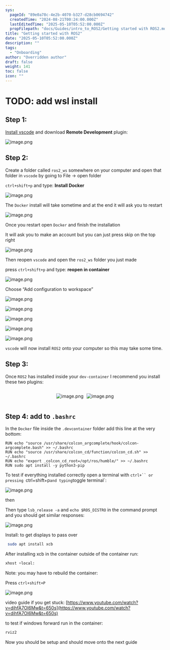 ```yaml
---
sys:
  pageId: "89e0a78c-4e2b-4070-b327-d28cb0694742"
  createdTime: "2024-08-21T00:24:00.000Z"
  lastEditedTime: "2025-05-10T05:52:00.000Z"
  propFilepath: "docs/Guides/intro_to_ROS2/Getting started with ROS2.md"
title: "Getting started with ROS2"
date: "2025-05-10T05:52:00.000Z"
description: ""
tags:
  - "Onboarding"
author: "Overridden author"
draft: false
weight: 141
toc: false
icon: ""
---
```


# TODO: add wsl install

## Step 1:

[Install vscode](https://code.visualstudio.com/download) and download **Remote Development** plugin:

![image.png](https://prod-files-secure.s3.us-west-2.amazonaws.com/d518164a-d88e-44d1-a4ee-3adb3bd8bce0/efb52993-1881-4a40-b95e-6f020334f022/image.png?X-Amz-Algorithm=AWS4-HMAC-SHA256&X-Amz-Content-Sha256=UNSIGNED-PAYLOAD&X-Amz-Credential=ASIAZI2LB4665KDBNM47%2F20250525%2Fus-west-2%2Fs3%2Faws4_request&X-Amz-Date=20250525T041555Z&X-Amz-Expires=3600&X-Amz-Security-Token=IQoJb3JpZ2luX2VjEFwaCXVzLXdlc3QtMiJGMEQCID09JCjIwkWPHhGomKQaRCeo71gp0Jnty5p4nXMW%2FOIPAiAVvtkye2CsFXk7O2EjMhvCpENtRcH30kLJcW2LCFkDryr%2FAwgkEAAaDDYzNzQyMzE4MzgwNSIMDhYzLzkhE7ZWcr7qKtwDakcjChM%2Bq6Gba65RnmOg4QDi%2BeYUqYVrB0wLzdvjjjfpvUFCKJH591XHaZK7WSQAVd3us9uvXZpGfnLI9zujrMn6ol2yGO8v%2FfChR7qWUAhOWAH7tnjdC2hQIobr5Nc1Sx1bMYmD3DLm3sgF4lSsXSKpY0FKjZsPJJq%2F%2FzbWhMYzXQ4%2BnIQM87gMOxsNzERL8mYm50U6L1a3%2FK3QKw0SoyFfhg8%2Ft%2FUFu5zeuKm%2BMCtNJNDCuxatpxB6U%2BdjVPsLPyglQ2agMDCORGK0Au%2BTtjzliGPiNKN0%2B%2FI0nCf5MqvG1u3tlPllpPtVJ5ZpHtHJwUDn%2B%2F3M70DmLLWJPt%2BOCK1zfbDtg8ABV1Ci2fOQkZCsxx5hgoWJd%2Bzb%2BOqjxxZPRl7ZrUrN2Ff4EBqoFGkxz6ygBlcEaLAWqjiJpeFNl3WZMJHdY6Xslmnk46h%2ByLAhun%2FznHhbQawrFgf%2BvImBkl6NeVkhwpDlofS9pu4xYuK5ST58I1NKIn1%2FEdV3B2yQccXfb0%2FD4m5QIxmIUju%2F97MfyB4r70dg8O9HjhjmrLYXavBdLaxdMIwOQCZSnk%2BZEmELiUysdQT1ICZUYYDvl0Ucr%2B1%2BIhujBTxF4SwV97Jdr0CR0yl6XZHTVy8wiZjKwQY6pgFKzKqBHoq8ks4%2BHABHONJIBjZ2Y48fOVl8nhllrKPvTaCPueAV%2F3UENsALbY3TT54k%2BkLsPm0rzGeyLXdcdXayW0YsT74%2FXjdPTwdzug0af%2FIn8LtziIvdvGuk5xYbz64y8Ijyq8uSKM1Gf6fDCU2kxzYlzPTXCLEb9FNrYlnC9Q3O9zcbaFG%2FnxEIrCxoed4Cq0y8aXVd61DU5NqGFzX0Nuu0dJAE&X-Amz-Signature=8b56f0880e70c089082179cebecf1fad001be0a69a6a1db10380759587bf7cc8&X-Amz-SignedHeaders=host&x-id=GetObject)

## Step 2:

Create a folder called `ros2_ws` somewhere on your computer and open that folder in `vscode` by going to File → open folder 

`ctrl+shift+p` and type: **Install Docker**

![image.png](https://prod-files-secure.s3.us-west-2.amazonaws.com/d518164a-d88e-44d1-a4ee-3adb3bd8bce0/2269dc0e-1cd5-47ff-bceb-c04ad9b2eab0/image.png?X-Amz-Algorithm=AWS4-HMAC-SHA256&X-Amz-Content-Sha256=UNSIGNED-PAYLOAD&X-Amz-Credential=ASIAZI2LB4665KDBNM47%2F20250525%2Fus-west-2%2Fs3%2Faws4_request&X-Amz-Date=20250525T041555Z&X-Amz-Expires=3600&X-Amz-Security-Token=IQoJb3JpZ2luX2VjEFwaCXVzLXdlc3QtMiJGMEQCID09JCjIwkWPHhGomKQaRCeo71gp0Jnty5p4nXMW%2FOIPAiAVvtkye2CsFXk7O2EjMhvCpENtRcH30kLJcW2LCFkDryr%2FAwgkEAAaDDYzNzQyMzE4MzgwNSIMDhYzLzkhE7ZWcr7qKtwDakcjChM%2Bq6Gba65RnmOg4QDi%2BeYUqYVrB0wLzdvjjjfpvUFCKJH591XHaZK7WSQAVd3us9uvXZpGfnLI9zujrMn6ol2yGO8v%2FfChR7qWUAhOWAH7tnjdC2hQIobr5Nc1Sx1bMYmD3DLm3sgF4lSsXSKpY0FKjZsPJJq%2F%2FzbWhMYzXQ4%2BnIQM87gMOxsNzERL8mYm50U6L1a3%2FK3QKw0SoyFfhg8%2Ft%2FUFu5zeuKm%2BMCtNJNDCuxatpxB6U%2BdjVPsLPyglQ2agMDCORGK0Au%2BTtjzliGPiNKN0%2B%2FI0nCf5MqvG1u3tlPllpPtVJ5ZpHtHJwUDn%2B%2F3M70DmLLWJPt%2BOCK1zfbDtg8ABV1Ci2fOQkZCsxx5hgoWJd%2Bzb%2BOqjxxZPRl7ZrUrN2Ff4EBqoFGkxz6ygBlcEaLAWqjiJpeFNl3WZMJHdY6Xslmnk46h%2ByLAhun%2FznHhbQawrFgf%2BvImBkl6NeVkhwpDlofS9pu4xYuK5ST58I1NKIn1%2FEdV3B2yQccXfb0%2FD4m5QIxmIUju%2F97MfyB4r70dg8O9HjhjmrLYXavBdLaxdMIwOQCZSnk%2BZEmELiUysdQT1ICZUYYDvl0Ucr%2B1%2BIhujBTxF4SwV97Jdr0CR0yl6XZHTVy8wiZjKwQY6pgFKzKqBHoq8ks4%2BHABHONJIBjZ2Y48fOVl8nhllrKPvTaCPueAV%2F3UENsALbY3TT54k%2BkLsPm0rzGeyLXdcdXayW0YsT74%2FXjdPTwdzug0af%2FIn8LtziIvdvGuk5xYbz64y8Ijyq8uSKM1Gf6fDCU2kxzYlzPTXCLEb9FNrYlnC9Q3O9zcbaFG%2FnxEIrCxoed4Cq0y8aXVd61DU5NqGFzX0Nuu0dJAE&X-Amz-Signature=d20c4b8a27a151e418e81fb1e5a4cd0288ef7fe9f7f1e9774dbd9d2fe501bfd0&X-Amz-SignedHeaders=host&x-id=GetObject)

The `Docker` install will take sometime and at the end it will ask you to restart

![image.png](https://prod-files-secure.s3.us-west-2.amazonaws.com/d518164a-d88e-44d1-a4ee-3adb3bd8bce0/ed233f78-be33-4b1f-b89c-9c346c0e961e/image.png?X-Amz-Algorithm=AWS4-HMAC-SHA256&X-Amz-Content-Sha256=UNSIGNED-PAYLOAD&X-Amz-Credential=ASIAZI2LB4665KDBNM47%2F20250525%2Fus-west-2%2Fs3%2Faws4_request&X-Amz-Date=20250525T041555Z&X-Amz-Expires=3600&X-Amz-Security-Token=IQoJb3JpZ2luX2VjEFwaCXVzLXdlc3QtMiJGMEQCID09JCjIwkWPHhGomKQaRCeo71gp0Jnty5p4nXMW%2FOIPAiAVvtkye2CsFXk7O2EjMhvCpENtRcH30kLJcW2LCFkDryr%2FAwgkEAAaDDYzNzQyMzE4MzgwNSIMDhYzLzkhE7ZWcr7qKtwDakcjChM%2Bq6Gba65RnmOg4QDi%2BeYUqYVrB0wLzdvjjjfpvUFCKJH591XHaZK7WSQAVd3us9uvXZpGfnLI9zujrMn6ol2yGO8v%2FfChR7qWUAhOWAH7tnjdC2hQIobr5Nc1Sx1bMYmD3DLm3sgF4lSsXSKpY0FKjZsPJJq%2F%2FzbWhMYzXQ4%2BnIQM87gMOxsNzERL8mYm50U6L1a3%2FK3QKw0SoyFfhg8%2Ft%2FUFu5zeuKm%2BMCtNJNDCuxatpxB6U%2BdjVPsLPyglQ2agMDCORGK0Au%2BTtjzliGPiNKN0%2B%2FI0nCf5MqvG1u3tlPllpPtVJ5ZpHtHJwUDn%2B%2F3M70DmLLWJPt%2BOCK1zfbDtg8ABV1Ci2fOQkZCsxx5hgoWJd%2Bzb%2BOqjxxZPRl7ZrUrN2Ff4EBqoFGkxz6ygBlcEaLAWqjiJpeFNl3WZMJHdY6Xslmnk46h%2ByLAhun%2FznHhbQawrFgf%2BvImBkl6NeVkhwpDlofS9pu4xYuK5ST58I1NKIn1%2FEdV3B2yQccXfb0%2FD4m5QIxmIUju%2F97MfyB4r70dg8O9HjhjmrLYXavBdLaxdMIwOQCZSnk%2BZEmELiUysdQT1ICZUYYDvl0Ucr%2B1%2BIhujBTxF4SwV97Jdr0CR0yl6XZHTVy8wiZjKwQY6pgFKzKqBHoq8ks4%2BHABHONJIBjZ2Y48fOVl8nhllrKPvTaCPueAV%2F3UENsALbY3TT54k%2BkLsPm0rzGeyLXdcdXayW0YsT74%2FXjdPTwdzug0af%2FIn8LtziIvdvGuk5xYbz64y8Ijyq8uSKM1Gf6fDCU2kxzYlzPTXCLEb9FNrYlnC9Q3O9zcbaFG%2FnxEIrCxoed4Cq0y8aXVd61DU5NqGFzX0Nuu0dJAE&X-Amz-Signature=0e41d197e8c49a7639e00d1f84acd565e37c7981dbf44fdfcbecc2b66d715868&X-Amz-SignedHeaders=host&x-id=GetObject)

Once you restart open `Docker` and finish the installation

It will ask you to make an account but you can just press skip on the top right

![image.png](https://prod-files-secure.s3.us-west-2.amazonaws.com/d518164a-d88e-44d1-a4ee-3adb3bd8bce0/21010ad9-1659-4fd9-9f59-9932a09b2a3d/image.png?X-Amz-Algorithm=AWS4-HMAC-SHA256&X-Amz-Content-Sha256=UNSIGNED-PAYLOAD&X-Amz-Credential=ASIAZI2LB4665KDBNM47%2F20250525%2Fus-west-2%2Fs3%2Faws4_request&X-Amz-Date=20250525T041555Z&X-Amz-Expires=3600&X-Amz-Security-Token=IQoJb3JpZ2luX2VjEFwaCXVzLXdlc3QtMiJGMEQCID09JCjIwkWPHhGomKQaRCeo71gp0Jnty5p4nXMW%2FOIPAiAVvtkye2CsFXk7O2EjMhvCpENtRcH30kLJcW2LCFkDryr%2FAwgkEAAaDDYzNzQyMzE4MzgwNSIMDhYzLzkhE7ZWcr7qKtwDakcjChM%2Bq6Gba65RnmOg4QDi%2BeYUqYVrB0wLzdvjjjfpvUFCKJH591XHaZK7WSQAVd3us9uvXZpGfnLI9zujrMn6ol2yGO8v%2FfChR7qWUAhOWAH7tnjdC2hQIobr5Nc1Sx1bMYmD3DLm3sgF4lSsXSKpY0FKjZsPJJq%2F%2FzbWhMYzXQ4%2BnIQM87gMOxsNzERL8mYm50U6L1a3%2FK3QKw0SoyFfhg8%2Ft%2FUFu5zeuKm%2BMCtNJNDCuxatpxB6U%2BdjVPsLPyglQ2agMDCORGK0Au%2BTtjzliGPiNKN0%2B%2FI0nCf5MqvG1u3tlPllpPtVJ5ZpHtHJwUDn%2B%2F3M70DmLLWJPt%2BOCK1zfbDtg8ABV1Ci2fOQkZCsxx5hgoWJd%2Bzb%2BOqjxxZPRl7ZrUrN2Ff4EBqoFGkxz6ygBlcEaLAWqjiJpeFNl3WZMJHdY6Xslmnk46h%2ByLAhun%2FznHhbQawrFgf%2BvImBkl6NeVkhwpDlofS9pu4xYuK5ST58I1NKIn1%2FEdV3B2yQccXfb0%2FD4m5QIxmIUju%2F97MfyB4r70dg8O9HjhjmrLYXavBdLaxdMIwOQCZSnk%2BZEmELiUysdQT1ICZUYYDvl0Ucr%2B1%2BIhujBTxF4SwV97Jdr0CR0yl6XZHTVy8wiZjKwQY6pgFKzKqBHoq8ks4%2BHABHONJIBjZ2Y48fOVl8nhllrKPvTaCPueAV%2F3UENsALbY3TT54k%2BkLsPm0rzGeyLXdcdXayW0YsT74%2FXjdPTwdzug0af%2FIn8LtziIvdvGuk5xYbz64y8Ijyq8uSKM1Gf6fDCU2kxzYlzPTXCLEb9FNrYlnC9Q3O9zcbaFG%2FnxEIrCxoed4Cq0y8aXVd61DU5NqGFzX0Nuu0dJAE&X-Amz-Signature=fb0433ace94a9cb6da70ce43d0cbe3ab3b68c6bcff1ca12fe994f2db356a003c&X-Amz-SignedHeaders=host&x-id=GetObject)

Then reopen `vscode` and open the `ros2_ws` folder you just made

press `ctrl+shift+p` and type: **reopen in container**

![image.png](https://prod-files-secure.s3.us-west-2.amazonaws.com/d518164a-d88e-44d1-a4ee-3adb3bd8bce0/4e93b8c2-41ad-488c-8095-c74205196118/image.png?X-Amz-Algorithm=AWS4-HMAC-SHA256&X-Amz-Content-Sha256=UNSIGNED-PAYLOAD&X-Amz-Credential=ASIAZI2LB4665KDBNM47%2F20250525%2Fus-west-2%2Fs3%2Faws4_request&X-Amz-Date=20250525T041555Z&X-Amz-Expires=3600&X-Amz-Security-Token=IQoJb3JpZ2luX2VjEFwaCXVzLXdlc3QtMiJGMEQCID09JCjIwkWPHhGomKQaRCeo71gp0Jnty5p4nXMW%2FOIPAiAVvtkye2CsFXk7O2EjMhvCpENtRcH30kLJcW2LCFkDryr%2FAwgkEAAaDDYzNzQyMzE4MzgwNSIMDhYzLzkhE7ZWcr7qKtwDakcjChM%2Bq6Gba65RnmOg4QDi%2BeYUqYVrB0wLzdvjjjfpvUFCKJH591XHaZK7WSQAVd3us9uvXZpGfnLI9zujrMn6ol2yGO8v%2FfChR7qWUAhOWAH7tnjdC2hQIobr5Nc1Sx1bMYmD3DLm3sgF4lSsXSKpY0FKjZsPJJq%2F%2FzbWhMYzXQ4%2BnIQM87gMOxsNzERL8mYm50U6L1a3%2FK3QKw0SoyFfhg8%2Ft%2FUFu5zeuKm%2BMCtNJNDCuxatpxB6U%2BdjVPsLPyglQ2agMDCORGK0Au%2BTtjzliGPiNKN0%2B%2FI0nCf5MqvG1u3tlPllpPtVJ5ZpHtHJwUDn%2B%2F3M70DmLLWJPt%2BOCK1zfbDtg8ABV1Ci2fOQkZCsxx5hgoWJd%2Bzb%2BOqjxxZPRl7ZrUrN2Ff4EBqoFGkxz6ygBlcEaLAWqjiJpeFNl3WZMJHdY6Xslmnk46h%2ByLAhun%2FznHhbQawrFgf%2BvImBkl6NeVkhwpDlofS9pu4xYuK5ST58I1NKIn1%2FEdV3B2yQccXfb0%2FD4m5QIxmIUju%2F97MfyB4r70dg8O9HjhjmrLYXavBdLaxdMIwOQCZSnk%2BZEmELiUysdQT1ICZUYYDvl0Ucr%2B1%2BIhujBTxF4SwV97Jdr0CR0yl6XZHTVy8wiZjKwQY6pgFKzKqBHoq8ks4%2BHABHONJIBjZ2Y48fOVl8nhllrKPvTaCPueAV%2F3UENsALbY3TT54k%2BkLsPm0rzGeyLXdcdXayW0YsT74%2FXjdPTwdzug0af%2FIn8LtziIvdvGuk5xYbz64y8Ijyq8uSKM1Gf6fDCU2kxzYlzPTXCLEb9FNrYlnC9Q3O9zcbaFG%2FnxEIrCxoed4Cq0y8aXVd61DU5NqGFzX0Nuu0dJAE&X-Amz-Signature=3c304743c26e492a5fec8cfbef99938cb26d31173de3c94fabcf187dbdb73d49&X-Amz-SignedHeaders=host&x-id=GetObject)

Choose “Add configuration to workspace”

![image.png](https://prod-files-secure.s3.us-west-2.amazonaws.com/d518164a-d88e-44d1-a4ee-3adb3bd8bce0/9560b282-5060-4989-ba37-97e7b2c22476/image.png?X-Amz-Algorithm=AWS4-HMAC-SHA256&X-Amz-Content-Sha256=UNSIGNED-PAYLOAD&X-Amz-Credential=ASIAZI2LB4665KDBNM47%2F20250525%2Fus-west-2%2Fs3%2Faws4_request&X-Amz-Date=20250525T041555Z&X-Amz-Expires=3600&X-Amz-Security-Token=IQoJb3JpZ2luX2VjEFwaCXVzLXdlc3QtMiJGMEQCID09JCjIwkWPHhGomKQaRCeo71gp0Jnty5p4nXMW%2FOIPAiAVvtkye2CsFXk7O2EjMhvCpENtRcH30kLJcW2LCFkDryr%2FAwgkEAAaDDYzNzQyMzE4MzgwNSIMDhYzLzkhE7ZWcr7qKtwDakcjChM%2Bq6Gba65RnmOg4QDi%2BeYUqYVrB0wLzdvjjjfpvUFCKJH591XHaZK7WSQAVd3us9uvXZpGfnLI9zujrMn6ol2yGO8v%2FfChR7qWUAhOWAH7tnjdC2hQIobr5Nc1Sx1bMYmD3DLm3sgF4lSsXSKpY0FKjZsPJJq%2F%2FzbWhMYzXQ4%2BnIQM87gMOxsNzERL8mYm50U6L1a3%2FK3QKw0SoyFfhg8%2Ft%2FUFu5zeuKm%2BMCtNJNDCuxatpxB6U%2BdjVPsLPyglQ2agMDCORGK0Au%2BTtjzliGPiNKN0%2B%2FI0nCf5MqvG1u3tlPllpPtVJ5ZpHtHJwUDn%2B%2F3M70DmLLWJPt%2BOCK1zfbDtg8ABV1Ci2fOQkZCsxx5hgoWJd%2Bzb%2BOqjxxZPRl7ZrUrN2Ff4EBqoFGkxz6ygBlcEaLAWqjiJpeFNl3WZMJHdY6Xslmnk46h%2ByLAhun%2FznHhbQawrFgf%2BvImBkl6NeVkhwpDlofS9pu4xYuK5ST58I1NKIn1%2FEdV3B2yQccXfb0%2FD4m5QIxmIUju%2F97MfyB4r70dg8O9HjhjmrLYXavBdLaxdMIwOQCZSnk%2BZEmELiUysdQT1ICZUYYDvl0Ucr%2B1%2BIhujBTxF4SwV97Jdr0CR0yl6XZHTVy8wiZjKwQY6pgFKzKqBHoq8ks4%2BHABHONJIBjZ2Y48fOVl8nhllrKPvTaCPueAV%2F3UENsALbY3TT54k%2BkLsPm0rzGeyLXdcdXayW0YsT74%2FXjdPTwdzug0af%2FIn8LtziIvdvGuk5xYbz64y8Ijyq8uSKM1Gf6fDCU2kxzYlzPTXCLEb9FNrYlnC9Q3O9zcbaFG%2FnxEIrCxoed4Cq0y8aXVd61DU5NqGFzX0Nuu0dJAE&X-Amz-Signature=44e94a7da04ffe1ec9911ae9815713d97b14f9b89d8e40494cc1a7a6ad36d3d7&X-Amz-SignedHeaders=host&x-id=GetObject)

![image.png](https://prod-files-secure.s3.us-west-2.amazonaws.com/d518164a-d88e-44d1-a4ee-3adb3bd8bce0/2ee63f81-886b-48e8-a553-dc6e5eac99e4/image.png?X-Amz-Algorithm=AWS4-HMAC-SHA256&X-Amz-Content-Sha256=UNSIGNED-PAYLOAD&X-Amz-Credential=ASIAZI2LB4665KDBNM47%2F20250525%2Fus-west-2%2Fs3%2Faws4_request&X-Amz-Date=20250525T041555Z&X-Amz-Expires=3600&X-Amz-Security-Token=IQoJb3JpZ2luX2VjEFwaCXVzLXdlc3QtMiJGMEQCID09JCjIwkWPHhGomKQaRCeo71gp0Jnty5p4nXMW%2FOIPAiAVvtkye2CsFXk7O2EjMhvCpENtRcH30kLJcW2LCFkDryr%2FAwgkEAAaDDYzNzQyMzE4MzgwNSIMDhYzLzkhE7ZWcr7qKtwDakcjChM%2Bq6Gba65RnmOg4QDi%2BeYUqYVrB0wLzdvjjjfpvUFCKJH591XHaZK7WSQAVd3us9uvXZpGfnLI9zujrMn6ol2yGO8v%2FfChR7qWUAhOWAH7tnjdC2hQIobr5Nc1Sx1bMYmD3DLm3sgF4lSsXSKpY0FKjZsPJJq%2F%2FzbWhMYzXQ4%2BnIQM87gMOxsNzERL8mYm50U6L1a3%2FK3QKw0SoyFfhg8%2Ft%2FUFu5zeuKm%2BMCtNJNDCuxatpxB6U%2BdjVPsLPyglQ2agMDCORGK0Au%2BTtjzliGPiNKN0%2B%2FI0nCf5MqvG1u3tlPllpPtVJ5ZpHtHJwUDn%2B%2F3M70DmLLWJPt%2BOCK1zfbDtg8ABV1Ci2fOQkZCsxx5hgoWJd%2Bzb%2BOqjxxZPRl7ZrUrN2Ff4EBqoFGkxz6ygBlcEaLAWqjiJpeFNl3WZMJHdY6Xslmnk46h%2ByLAhun%2FznHhbQawrFgf%2BvImBkl6NeVkhwpDlofS9pu4xYuK5ST58I1NKIn1%2FEdV3B2yQccXfb0%2FD4m5QIxmIUju%2F97MfyB4r70dg8O9HjhjmrLYXavBdLaxdMIwOQCZSnk%2BZEmELiUysdQT1ICZUYYDvl0Ucr%2B1%2BIhujBTxF4SwV97Jdr0CR0yl6XZHTVy8wiZjKwQY6pgFKzKqBHoq8ks4%2BHABHONJIBjZ2Y48fOVl8nhllrKPvTaCPueAV%2F3UENsALbY3TT54k%2BkLsPm0rzGeyLXdcdXayW0YsT74%2FXjdPTwdzug0af%2FIn8LtziIvdvGuk5xYbz64y8Ijyq8uSKM1Gf6fDCU2kxzYlzPTXCLEb9FNrYlnC9Q3O9zcbaFG%2FnxEIrCxoed4Cq0y8aXVd61DU5NqGFzX0Nuu0dJAE&X-Amz-Signature=cc22d1d6ee974c35fea7ef7c0d690731ca96d2b1b0954c52e528023e01e41ec1&X-Amz-SignedHeaders=host&x-id=GetObject)

![image.png](https://prod-files-secure.s3.us-west-2.amazonaws.com/d518164a-d88e-44d1-a4ee-3adb3bd8bce0/ae1580b2-b048-407e-aed9-b584224a7a04/image.png?X-Amz-Algorithm=AWS4-HMAC-SHA256&X-Amz-Content-Sha256=UNSIGNED-PAYLOAD&X-Amz-Credential=ASIAZI2LB4665KDBNM47%2F20250525%2Fus-west-2%2Fs3%2Faws4_request&X-Amz-Date=20250525T041555Z&X-Amz-Expires=3600&X-Amz-Security-Token=IQoJb3JpZ2luX2VjEFwaCXVzLXdlc3QtMiJGMEQCID09JCjIwkWPHhGomKQaRCeo71gp0Jnty5p4nXMW%2FOIPAiAVvtkye2CsFXk7O2EjMhvCpENtRcH30kLJcW2LCFkDryr%2FAwgkEAAaDDYzNzQyMzE4MzgwNSIMDhYzLzkhE7ZWcr7qKtwDakcjChM%2Bq6Gba65RnmOg4QDi%2BeYUqYVrB0wLzdvjjjfpvUFCKJH591XHaZK7WSQAVd3us9uvXZpGfnLI9zujrMn6ol2yGO8v%2FfChR7qWUAhOWAH7tnjdC2hQIobr5Nc1Sx1bMYmD3DLm3sgF4lSsXSKpY0FKjZsPJJq%2F%2FzbWhMYzXQ4%2BnIQM87gMOxsNzERL8mYm50U6L1a3%2FK3QKw0SoyFfhg8%2Ft%2FUFu5zeuKm%2BMCtNJNDCuxatpxB6U%2BdjVPsLPyglQ2agMDCORGK0Au%2BTtjzliGPiNKN0%2B%2FI0nCf5MqvG1u3tlPllpPtVJ5ZpHtHJwUDn%2B%2F3M70DmLLWJPt%2BOCK1zfbDtg8ABV1Ci2fOQkZCsxx5hgoWJd%2Bzb%2BOqjxxZPRl7ZrUrN2Ff4EBqoFGkxz6ygBlcEaLAWqjiJpeFNl3WZMJHdY6Xslmnk46h%2ByLAhun%2FznHhbQawrFgf%2BvImBkl6NeVkhwpDlofS9pu4xYuK5ST58I1NKIn1%2FEdV3B2yQccXfb0%2FD4m5QIxmIUju%2F97MfyB4r70dg8O9HjhjmrLYXavBdLaxdMIwOQCZSnk%2BZEmELiUysdQT1ICZUYYDvl0Ucr%2B1%2BIhujBTxF4SwV97Jdr0CR0yl6XZHTVy8wiZjKwQY6pgFKzKqBHoq8ks4%2BHABHONJIBjZ2Y48fOVl8nhllrKPvTaCPueAV%2F3UENsALbY3TT54k%2BkLsPm0rzGeyLXdcdXayW0YsT74%2FXjdPTwdzug0af%2FIn8LtziIvdvGuk5xYbz64y8Ijyq8uSKM1Gf6fDCU2kxzYlzPTXCLEb9FNrYlnC9Q3O9zcbaFG%2FnxEIrCxoed4Cq0y8aXVd61DU5NqGFzX0Nuu0dJAE&X-Amz-Signature=948d6502c7054b7b421687e27ef9d3856413ecd7daa52a2ea2c614a177459ce4&X-Amz-SignedHeaders=host&x-id=GetObject)

![image.png](https://prod-files-secure.s3.us-west-2.amazonaws.com/d518164a-d88e-44d1-a4ee-3adb3bd8bce0/53255b28-f75e-430f-b9e3-c0ac8577e42b/image.png?X-Amz-Algorithm=AWS4-HMAC-SHA256&X-Amz-Content-Sha256=UNSIGNED-PAYLOAD&X-Amz-Credential=ASIAZI2LB4665KDBNM47%2F20250525%2Fus-west-2%2Fs3%2Faws4_request&X-Amz-Date=20250525T041555Z&X-Amz-Expires=3600&X-Amz-Security-Token=IQoJb3JpZ2luX2VjEFwaCXVzLXdlc3QtMiJGMEQCID09JCjIwkWPHhGomKQaRCeo71gp0Jnty5p4nXMW%2FOIPAiAVvtkye2CsFXk7O2EjMhvCpENtRcH30kLJcW2LCFkDryr%2FAwgkEAAaDDYzNzQyMzE4MzgwNSIMDhYzLzkhE7ZWcr7qKtwDakcjChM%2Bq6Gba65RnmOg4QDi%2BeYUqYVrB0wLzdvjjjfpvUFCKJH591XHaZK7WSQAVd3us9uvXZpGfnLI9zujrMn6ol2yGO8v%2FfChR7qWUAhOWAH7tnjdC2hQIobr5Nc1Sx1bMYmD3DLm3sgF4lSsXSKpY0FKjZsPJJq%2F%2FzbWhMYzXQ4%2BnIQM87gMOxsNzERL8mYm50U6L1a3%2FK3QKw0SoyFfhg8%2Ft%2FUFu5zeuKm%2BMCtNJNDCuxatpxB6U%2BdjVPsLPyglQ2agMDCORGK0Au%2BTtjzliGPiNKN0%2B%2FI0nCf5MqvG1u3tlPllpPtVJ5ZpHtHJwUDn%2B%2F3M70DmLLWJPt%2BOCK1zfbDtg8ABV1Ci2fOQkZCsxx5hgoWJd%2Bzb%2BOqjxxZPRl7ZrUrN2Ff4EBqoFGkxz6ygBlcEaLAWqjiJpeFNl3WZMJHdY6Xslmnk46h%2ByLAhun%2FznHhbQawrFgf%2BvImBkl6NeVkhwpDlofS9pu4xYuK5ST58I1NKIn1%2FEdV3B2yQccXfb0%2FD4m5QIxmIUju%2F97MfyB4r70dg8O9HjhjmrLYXavBdLaxdMIwOQCZSnk%2BZEmELiUysdQT1ICZUYYDvl0Ucr%2B1%2BIhujBTxF4SwV97Jdr0CR0yl6XZHTVy8wiZjKwQY6pgFKzKqBHoq8ks4%2BHABHONJIBjZ2Y48fOVl8nhllrKPvTaCPueAV%2F3UENsALbY3TT54k%2BkLsPm0rzGeyLXdcdXayW0YsT74%2FXjdPTwdzug0af%2FIn8LtziIvdvGuk5xYbz64y8Ijyq8uSKM1Gf6fDCU2kxzYlzPTXCLEb9FNrYlnC9Q3O9zcbaFG%2FnxEIrCxoed4Cq0y8aXVd61DU5NqGFzX0Nuu0dJAE&X-Amz-Signature=cd052887761efd456795f60dd4d9d3dfe18bbfc1fa4a574228a6b31dfcf5af21&X-Amz-SignedHeaders=host&x-id=GetObject)

![image.png](https://prod-files-secure.s3.us-west-2.amazonaws.com/d518164a-d88e-44d1-a4ee-3adb3bd8bce0/7c562767-5af9-4ffb-97d1-327bcdf4ee00/image.png?X-Amz-Algorithm=AWS4-HMAC-SHA256&X-Amz-Content-Sha256=UNSIGNED-PAYLOAD&X-Amz-Credential=ASIAZI2LB4665KDBNM47%2F20250525%2Fus-west-2%2Fs3%2Faws4_request&X-Amz-Date=20250525T041555Z&X-Amz-Expires=3600&X-Amz-Security-Token=IQoJb3JpZ2luX2VjEFwaCXVzLXdlc3QtMiJGMEQCID09JCjIwkWPHhGomKQaRCeo71gp0Jnty5p4nXMW%2FOIPAiAVvtkye2CsFXk7O2EjMhvCpENtRcH30kLJcW2LCFkDryr%2FAwgkEAAaDDYzNzQyMzE4MzgwNSIMDhYzLzkhE7ZWcr7qKtwDakcjChM%2Bq6Gba65RnmOg4QDi%2BeYUqYVrB0wLzdvjjjfpvUFCKJH591XHaZK7WSQAVd3us9uvXZpGfnLI9zujrMn6ol2yGO8v%2FfChR7qWUAhOWAH7tnjdC2hQIobr5Nc1Sx1bMYmD3DLm3sgF4lSsXSKpY0FKjZsPJJq%2F%2FzbWhMYzXQ4%2BnIQM87gMOxsNzERL8mYm50U6L1a3%2FK3QKw0SoyFfhg8%2Ft%2FUFu5zeuKm%2BMCtNJNDCuxatpxB6U%2BdjVPsLPyglQ2agMDCORGK0Au%2BTtjzliGPiNKN0%2B%2FI0nCf5MqvG1u3tlPllpPtVJ5ZpHtHJwUDn%2B%2F3M70DmLLWJPt%2BOCK1zfbDtg8ABV1Ci2fOQkZCsxx5hgoWJd%2Bzb%2BOqjxxZPRl7ZrUrN2Ff4EBqoFGkxz6ygBlcEaLAWqjiJpeFNl3WZMJHdY6Xslmnk46h%2ByLAhun%2FznHhbQawrFgf%2BvImBkl6NeVkhwpDlofS9pu4xYuK5ST58I1NKIn1%2FEdV3B2yQccXfb0%2FD4m5QIxmIUju%2F97MfyB4r70dg8O9HjhjmrLYXavBdLaxdMIwOQCZSnk%2BZEmELiUysdQT1ICZUYYDvl0Ucr%2B1%2BIhujBTxF4SwV97Jdr0CR0yl6XZHTVy8wiZjKwQY6pgFKzKqBHoq8ks4%2BHABHONJIBjZ2Y48fOVl8nhllrKPvTaCPueAV%2F3UENsALbY3TT54k%2BkLsPm0rzGeyLXdcdXayW0YsT74%2FXjdPTwdzug0af%2FIn8LtziIvdvGuk5xYbz64y8Ijyq8uSKM1Gf6fDCU2kxzYlzPTXCLEb9FNrYlnC9Q3O9zcbaFG%2FnxEIrCxoed4Cq0y8aXVd61DU5NqGFzX0Nuu0dJAE&X-Amz-Signature=56936f2eebd461094d157f16afa054de948501e6fd751f6a2712f61da2ab2f3e&X-Amz-SignedHeaders=host&x-id=GetObject)

`vscode` will now install `ROS2` onto your computer so this may take some time.

## Step 3:

Once `ROS2` has installed inside your `dev-container` I recommend you install these two plugins:

<div style="display: flex;flex-direction: row; column-gap:10px; max-width: 630px;justify-content: center;">
<div>

![image.png](https://prod-files-secure.s3.us-west-2.amazonaws.com/d518164a-d88e-44d1-a4ee-3adb3bd8bce0/3fc3d550-5a54-4ba1-ba6b-faa01cdb7369/image.png?X-Amz-Algorithm=AWS4-HMAC-SHA256&X-Amz-Content-Sha256=UNSIGNED-PAYLOAD&X-Amz-Credential=ASIAZI2LB4664MOYLTCQ%2F20250525%2Fus-west-2%2Fs3%2Faws4_request&X-Amz-Date=20250525T041557Z&X-Amz-Expires=3600&X-Amz-Security-Token=IQoJb3JpZ2luX2VjEFwaCXVzLXdlc3QtMiJHMEUCIQCTgl4QsRtXbHPfl2lFnoZUwfXpW2FitMlSoo8aZfShngIgYGPdwW%2BZCQh7%2FCaHg7Df4ENMdRnDXfQh9aGjgvDTSkMq%2FwMIJBAAGgw2Mzc0MjMxODM4MDUiDJNY0RJhULY899NylCrcA5ajev1%2FcjMetkvH2K2jR5pRwEYxyuAXtdoTTAqcUk31dfq4pbckRU97j3A2bcOLz9MxIAUhVQKYmew1MYB3F9HrBGjXLXVt5VwFNwNY0u7pTUFIMhZvKZi2osrsSo0KHeUXxC314DYl1AsBTcG%2FCG2vBppvF9simBjQaamqY2Hov6zj5%2BRbHPUe%2FsSgGW4dXP5%2FIPd%2BuUYfLM5ghlX1AVbpaNkuZaTQWiuUwZTwIsvQfv9xddVq4MIymKbZE%2FOWNxotmVK%2BgTvZ2gYpGvZtGXZtL8LYxNbW9qUwY6A5uJE%2F49Dp0PjuPYD75rz0dMnI4AqGJGZtYuS8M8YehusyBY6a2wL0%2B3jrdqQuSe0EYRaDO%2B%2FZpGSuGvgqN9ZpRLsFyygswpJiQ2qVFrnpXU3KJEWo9TitrcnMeOOsjs9KuH42CdRGRaF5GOw%2FrYznxhvzzhz2LIa4DkGkbx2QTFQGi7rhAs8ABKlztnR3SfQkvz7HWrcxK%2FB6qYz2BvV3zzs6%2FBR8e6iJRxvppmMnuQoGgoSsR1d%2BxduIIwDoxGvnCVno5D%2FnTPFUoo0XidCsstpUKPlOlY9Ha1yXbTWYBs3CnTXM4k%2B1nOgKZBmYWD3Ldqybe3ZhsjOSuNsAnvyZMJuYysEGOqUBPdpatMWZ9hybeDneixp2a6lSNAFQ1iAvPBCqvr8XQz6ypO8KmiX%2Byyhd9YS62Fc0W2gwmp245ODPqPBW3VBGQll%2B%2BpJ3RgP2TdHJozDN3Y6FbLxJ8ttj3hyOsZpcbyiStZyjQfrWJAsoMJd5fQfFDBDLW05N%2F74fmkpoVouV9b4M2wR71%2FI9efGvPlMSv4jYU4CxsQdyFEh7eGp4sW8He%2BJHIQdQ&X-Amz-Signature=8bc43b8dabf7d3f5f25ea19f358f2cde159ff1320288ae926cb00c9d94fa92de&X-Amz-SignedHeaders=host&x-id=GetObject)

</div>
<div>

![image.png](https://prod-files-secure.s3.us-west-2.amazonaws.com/d518164a-d88e-44d1-a4ee-3adb3bd8bce0/d994cc66-13c2-4093-a5a3-f84cf4601a82/image.png?X-Amz-Algorithm=AWS4-HMAC-SHA256&X-Amz-Content-Sha256=UNSIGNED-PAYLOAD&X-Amz-Credential=ASIAZI2LB4665NIPMUQT%2F20250525%2Fus-west-2%2Fs3%2Faws4_request&X-Amz-Date=20250525T041557Z&X-Amz-Expires=3600&X-Amz-Security-Token=IQoJb3JpZ2luX2VjEFwaCXVzLXdlc3QtMiJHMEUCIQCdulHBzi9F2TzI0GLQdzUMPMcW9DbDlUIvq080AvDJeAIgaKwhC7t5QrPXPOLhgSfT9dUJTco%2FUB2kT%2F9UFI9f%2BHcq%2FwMIJBAAGgw2Mzc0MjMxODM4MDUiDBzU0UugSA%2BGsRRgzCrcAwFfsm73lrUKsd7RcPpL5kt6cr1VmnNWbKF2tM37je6j7upwratLb89Aqm%2FUaEJa0CSq4K8hrFlQPi7KLxmapH7UBD3H1fqjKw3SrR3g40MpZvPqOYhO2bmny1w89a5yqC6vj0bCVB%2FOMf2g9UcrEBY6CF4Wrar0HVS0tONeCKfUS%2BRR17u0qVaH0W6pPUyZvLx2TEKgIFq2onDCjy%2BJx%2BOs81WXRTUNEWdpXaAgcRMYtFrt1S9R%2F%2F8p2XfKKQ4p165oMCAcUdHE28WJ8gqwj1upk%2BYHn3AH08Gpyf5OTgz6XQP6g3jEV3sSAUd%2FEItF%2FwdR0GmE3bMrISKdABzhGmBEQqpf3bDiULkEYgDIRorGi5EABAz4Bb%2FRmVsOia2jXrfYHalgVf0ax3u1tvs6ZvqkJAwPZZdjYv3Pl6TTEDpuHeR8Yyr9yuZxrabDDwtt2Kzcq6xXLhDOPwi8yDDgJL6VL6j2FSYVsEWMu9qZ3MndC6%2FYQ%2FkgcKYLLoOXhxytIWv4wpQcNMCVaxoeVQ9vcoVq4%2FM%2BJMUTT1HzG%2BnIZMc2jkokzrJvhEjgPY3OmT90Ifo4xGFJq41OzJAPvszvsgugUssSqLJIdu3DWyjnCfuKsiKtUB3dAg48VSCGMMeYysEGOqUBTuxCjGrmv74IN951xzANv1qQouRy3s0A1BFAdrIkqr8ZkgdDHkBXPIwut8qVVwdbMwp8Y3CexhcCHZbHdHNU3zb9MvNrEPt7MFvoLXvglY2uH%2FbQH%2FrnKblIGlI68VM9HUoMJkfLANTg%2Fc63c%2BLeq%2BIT5N0RtYGAI9HAHthgR7JeqhS2KcJ0ebXfno5mU44Jx6Ws1PgjumuWTI4JWT5y%2F8YWSA9z&X-Amz-Signature=400d804cedc0da4c262c3a052db5bb8733b7246d179da3730c4a5aed8b95a0a0&X-Amz-SignedHeaders=host&x-id=GetObject)

</div>
</div>

## Step 4: add to `.bashrc`

In the `Docker` file inside the `.devcontainer` folder add this line at the very bottom: 

```docker
RUN echo "source /usr/share/colcon_argcomplete/hook/colcon-argcomplete.bash" >> ~/.bashrc
RUN echo "source /usr/share/colcon_cd/function/colcon_cd.sh" >> ~/.bashrc
RUN echo "export _colcon_cd_root=/opt/ros/humble/" >> ~/.bashrc
RUN sudo apt install -y python3-pip 
```

To test if everything installed correctly open a terminal with `ctrl+`` or pressing `ctrl+shift+p` and typing `toggle terminal`:

![image.png](https://prod-files-secure.s3.us-west-2.amazonaws.com/d518164a-d88e-44d1-a4ee-3adb3bd8bce0/6a4943d8-b04e-4c02-9a58-775f3384d1a5/image.png?X-Amz-Algorithm=AWS4-HMAC-SHA256&X-Amz-Content-Sha256=UNSIGNED-PAYLOAD&X-Amz-Credential=ASIAZI2LB4665KDBNM47%2F20250525%2Fus-west-2%2Fs3%2Faws4_request&X-Amz-Date=20250525T041555Z&X-Amz-Expires=3600&X-Amz-Security-Token=IQoJb3JpZ2luX2VjEFwaCXVzLXdlc3QtMiJGMEQCID09JCjIwkWPHhGomKQaRCeo71gp0Jnty5p4nXMW%2FOIPAiAVvtkye2CsFXk7O2EjMhvCpENtRcH30kLJcW2LCFkDryr%2FAwgkEAAaDDYzNzQyMzE4MzgwNSIMDhYzLzkhE7ZWcr7qKtwDakcjChM%2Bq6Gba65RnmOg4QDi%2BeYUqYVrB0wLzdvjjjfpvUFCKJH591XHaZK7WSQAVd3us9uvXZpGfnLI9zujrMn6ol2yGO8v%2FfChR7qWUAhOWAH7tnjdC2hQIobr5Nc1Sx1bMYmD3DLm3sgF4lSsXSKpY0FKjZsPJJq%2F%2FzbWhMYzXQ4%2BnIQM87gMOxsNzERL8mYm50U6L1a3%2FK3QKw0SoyFfhg8%2Ft%2FUFu5zeuKm%2BMCtNJNDCuxatpxB6U%2BdjVPsLPyglQ2agMDCORGK0Au%2BTtjzliGPiNKN0%2B%2FI0nCf5MqvG1u3tlPllpPtVJ5ZpHtHJwUDn%2B%2F3M70DmLLWJPt%2BOCK1zfbDtg8ABV1Ci2fOQkZCsxx5hgoWJd%2Bzb%2BOqjxxZPRl7ZrUrN2Ff4EBqoFGkxz6ygBlcEaLAWqjiJpeFNl3WZMJHdY6Xslmnk46h%2ByLAhun%2FznHhbQawrFgf%2BvImBkl6NeVkhwpDlofS9pu4xYuK5ST58I1NKIn1%2FEdV3B2yQccXfb0%2FD4m5QIxmIUju%2F97MfyB4r70dg8O9HjhjmrLYXavBdLaxdMIwOQCZSnk%2BZEmELiUysdQT1ICZUYYDvl0Ucr%2B1%2BIhujBTxF4SwV97Jdr0CR0yl6XZHTVy8wiZjKwQY6pgFKzKqBHoq8ks4%2BHABHONJIBjZ2Y48fOVl8nhllrKPvTaCPueAV%2F3UENsALbY3TT54k%2BkLsPm0rzGeyLXdcdXayW0YsT74%2FXjdPTwdzug0af%2FIn8LtziIvdvGuk5xYbz64y8Ijyq8uSKM1Gf6fDCU2kxzYlzPTXCLEb9FNrYlnC9Q3O9zcbaFG%2FnxEIrCxoed4Cq0y8aXVd61DU5NqGFzX0Nuu0dJAE&X-Amz-Signature=c00f3d0b14de3d7fcfbfec6ed62ec60a035ed1ad2fbc3e348d1c42d5946fdd9a&X-Amz-SignedHeaders=host&x-id=GetObject)

then 

Then type `lsb_release -a` and `echo $ROS_DISTRO` in the command prompt and you should get similar responses:

![image.png](https://prod-files-secure.s3.us-west-2.amazonaws.com/d518164a-d88e-44d1-a4ee-3adb3bd8bce0/3e635dec-a805-4e85-8b9e-d000e5b71a4e/image.png?X-Amz-Algorithm=AWS4-HMAC-SHA256&X-Amz-Content-Sha256=UNSIGNED-PAYLOAD&X-Amz-Credential=ASIAZI2LB4665KDBNM47%2F20250525%2Fus-west-2%2Fs3%2Faws4_request&X-Amz-Date=20250525T041555Z&X-Amz-Expires=3600&X-Amz-Security-Token=IQoJb3JpZ2luX2VjEFwaCXVzLXdlc3QtMiJGMEQCID09JCjIwkWPHhGomKQaRCeo71gp0Jnty5p4nXMW%2FOIPAiAVvtkye2CsFXk7O2EjMhvCpENtRcH30kLJcW2LCFkDryr%2FAwgkEAAaDDYzNzQyMzE4MzgwNSIMDhYzLzkhE7ZWcr7qKtwDakcjChM%2Bq6Gba65RnmOg4QDi%2BeYUqYVrB0wLzdvjjjfpvUFCKJH591XHaZK7WSQAVd3us9uvXZpGfnLI9zujrMn6ol2yGO8v%2FfChR7qWUAhOWAH7tnjdC2hQIobr5Nc1Sx1bMYmD3DLm3sgF4lSsXSKpY0FKjZsPJJq%2F%2FzbWhMYzXQ4%2BnIQM87gMOxsNzERL8mYm50U6L1a3%2FK3QKw0SoyFfhg8%2Ft%2FUFu5zeuKm%2BMCtNJNDCuxatpxB6U%2BdjVPsLPyglQ2agMDCORGK0Au%2BTtjzliGPiNKN0%2B%2FI0nCf5MqvG1u3tlPllpPtVJ5ZpHtHJwUDn%2B%2F3M70DmLLWJPt%2BOCK1zfbDtg8ABV1Ci2fOQkZCsxx5hgoWJd%2Bzb%2BOqjxxZPRl7ZrUrN2Ff4EBqoFGkxz6ygBlcEaLAWqjiJpeFNl3WZMJHdY6Xslmnk46h%2ByLAhun%2FznHhbQawrFgf%2BvImBkl6NeVkhwpDlofS9pu4xYuK5ST58I1NKIn1%2FEdV3B2yQccXfb0%2FD4m5QIxmIUju%2F97MfyB4r70dg8O9HjhjmrLYXavBdLaxdMIwOQCZSnk%2BZEmELiUysdQT1ICZUYYDvl0Ucr%2B1%2BIhujBTxF4SwV97Jdr0CR0yl6XZHTVy8wiZjKwQY6pgFKzKqBHoq8ks4%2BHABHONJIBjZ2Y48fOVl8nhllrKPvTaCPueAV%2F3UENsALbY3TT54k%2BkLsPm0rzGeyLXdcdXayW0YsT74%2FXjdPTwdzug0af%2FIn8LtziIvdvGuk5xYbz64y8Ijyq8uSKM1Gf6fDCU2kxzYlzPTXCLEb9FNrYlnC9Q3O9zcbaFG%2FnxEIrCxoed4Cq0y8aXVd61DU5NqGFzX0Nuu0dJAE&X-Amz-Signature=fe3400e3e9f570cd29484fefb08c408138673d3a4d8f5a5812939b4cb06e73e4&X-Amz-SignedHeaders=host&x-id=GetObject)

Install:  to get displays to pass over

```bash
 sudo apt install xcb
```

After installing xcb in the container outside of the container run:

```python
xhost +local:
```

Note: you may have to rebuild the container:

Press `ctrl+shift+P`

![image.png](https://prod-files-secure.s3.us-west-2.amazonaws.com/d518164a-d88e-44d1-a4ee-3adb3bd8bce0/6c2be660-2618-4c38-9c26-53554f7a0b7b/image.png?X-Amz-Algorithm=AWS4-HMAC-SHA256&X-Amz-Content-Sha256=UNSIGNED-PAYLOAD&X-Amz-Credential=ASIAZI2LB4665KDBNM47%2F20250525%2Fus-west-2%2Fs3%2Faws4_request&X-Amz-Date=20250525T041555Z&X-Amz-Expires=3600&X-Amz-Security-Token=IQoJb3JpZ2luX2VjEFwaCXVzLXdlc3QtMiJGMEQCID09JCjIwkWPHhGomKQaRCeo71gp0Jnty5p4nXMW%2FOIPAiAVvtkye2CsFXk7O2EjMhvCpENtRcH30kLJcW2LCFkDryr%2FAwgkEAAaDDYzNzQyMzE4MzgwNSIMDhYzLzkhE7ZWcr7qKtwDakcjChM%2Bq6Gba65RnmOg4QDi%2BeYUqYVrB0wLzdvjjjfpvUFCKJH591XHaZK7WSQAVd3us9uvXZpGfnLI9zujrMn6ol2yGO8v%2FfChR7qWUAhOWAH7tnjdC2hQIobr5Nc1Sx1bMYmD3DLm3sgF4lSsXSKpY0FKjZsPJJq%2F%2FzbWhMYzXQ4%2BnIQM87gMOxsNzERL8mYm50U6L1a3%2FK3QKw0SoyFfhg8%2Ft%2FUFu5zeuKm%2BMCtNJNDCuxatpxB6U%2BdjVPsLPyglQ2agMDCORGK0Au%2BTtjzliGPiNKN0%2B%2FI0nCf5MqvG1u3tlPllpPtVJ5ZpHtHJwUDn%2B%2F3M70DmLLWJPt%2BOCK1zfbDtg8ABV1Ci2fOQkZCsxx5hgoWJd%2Bzb%2BOqjxxZPRl7ZrUrN2Ff4EBqoFGkxz6ygBlcEaLAWqjiJpeFNl3WZMJHdY6Xslmnk46h%2ByLAhun%2FznHhbQawrFgf%2BvImBkl6NeVkhwpDlofS9pu4xYuK5ST58I1NKIn1%2FEdV3B2yQccXfb0%2FD4m5QIxmIUju%2F97MfyB4r70dg8O9HjhjmrLYXavBdLaxdMIwOQCZSnk%2BZEmELiUysdQT1ICZUYYDvl0Ucr%2B1%2BIhujBTxF4SwV97Jdr0CR0yl6XZHTVy8wiZjKwQY6pgFKzKqBHoq8ks4%2BHABHONJIBjZ2Y48fOVl8nhllrKPvTaCPueAV%2F3UENsALbY3TT54k%2BkLsPm0rzGeyLXdcdXayW0YsT74%2FXjdPTwdzug0af%2FIn8LtziIvdvGuk5xYbz64y8Ijyq8uSKM1Gf6fDCU2kxzYlzPTXCLEb9FNrYlnC9Q3O9zcbaFG%2FnxEIrCxoed4Cq0y8aXVd61DU5NqGFzX0Nuu0dJAE&X-Amz-Signature=a33a3b268c034735fccab3c8b88fdc72656e16e0983e34448e841d38099d76c0&X-Amz-SignedHeaders=host&x-id=GetObject)

video guide if you get stuck: [https://www.youtube.com/watch?v=dihfA7Ol6Mw&t=650s](https://www.youtube.com/watch?v=dihfA7Ol6Mw&t=650s)

to test if windows forward run in the container:

```bash
rviz2
```

Now you should be setup and should move onto the next guide 
